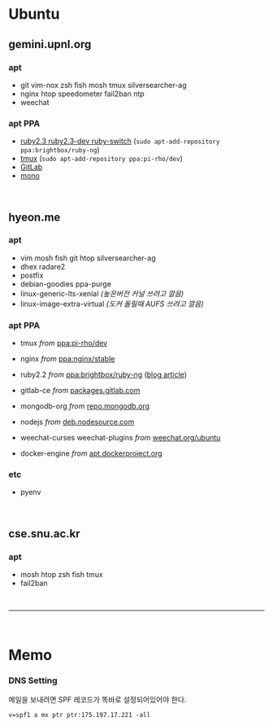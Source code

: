 Ubuntu
========

gemini.upnl.org
--------
### apt
- git vim-nox zsh fish mosh tmux silversearcher-ag
- nginx htop speedometer fail2ban ntp
- weechat

### apt PPA
- [ruby2.3 ruby2.3-dev ruby-switch](https://www.brightbox.com/docs/ruby/ubuntu/) (`sudo apt-add-repository ppa:brightbox/ruby-ng`)
- [tmux](https://launchpad.net/~pi-rho/+archive/ubuntu/dev) (`sudo apt-add-repository ppa:pi-rho/dev`)
- [GitLab](https://about.gitlab.com/downloads/#ubuntu1404)
- [mono](http://www.mono-project.com/docs/getting-started/install/linux/)

<br>

hyeon.me
--------
### apt
- vim mosh fish git htop silversearcher-ag
- dhex radare2
- postfix
- debian-goodies ppa-purge
- linux-generic-lts-xenial *(높은버전 커널 쓰려고 깔음)*
- linux-image-extra-virtual *(도커 돌릴때 AUFS 쓰려고 깔음)*

### apt PPA
- tmux *from* [ppa:pi-rho/dev](https://launchpad.net/~pi-rho/+archive/ubuntu/dev)
- nginx *from* [ppa:nginx/stable](https://launchpad.net/~nginx/+archive/ubuntu/stable)
- ruby2.2 *from* [ppa:brightbox/ruby-ng](https://launchpad.net/~brightbox/+archive/ubuntu/ruby-ng) ([blog article](https://www.brightbox.com/blog/2016/01/06/ruby-2-3-ubuntu-packages/))

- gitlab-ce *from* [packages.gitlab.com](https://about.gitlab.com/downloads/#ubuntu1404)
- mongodb-org *from* [repo.mongodb.org](https://docs.mongodb.com/master/tutorial/install-mongodb-on-ubuntu/)
- nodejs *from* [deb.nodesource.com](https://nodejs.org/en/download/package-manager/#debian-and-ubuntu-based-linux-distributions)
- weechat-curses weechat-plugins *from* [weechat.org/ubuntu](https://weechat.org/download/debian/#instructions)
- docker-engine *from* [apt.dockerproject.org](https://docs.docker.com/engine/installation/linux/ubuntulinux/#/update-your-apt-sources)

### etc
- pyenv

<br>

cse.snu.ac.kr
--------
### apt
- mosh htop zsh fish tmux
- fail2ban



<br>

--------

<br>



Memo
========
### DNS Setting
메일을 보내려면 SPF 레코드가 똑바로 설정되어있어야 한다.

    v=spf1 a mx ptr ptr:175.197.17.221 -all
